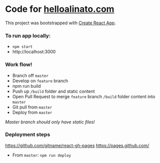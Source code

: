 # Code for [helloalinato.com](https://helloalinato.com)

This project was bootstrapped with [Create React App](https://github.com/facebookincubator/create-react-app).

### To run app locally:
- `npm start`
- http://localhost:3000

### Work flow!
- Branch off `master`
- Develop on `feature` branch
- npm run build
- Push up `/build` folder and static content
- Open Pull Request to merge `feature` branch `/build` folder content into `master`
- Git pull from `master`
- Deploy from `master`

*Master branch should only have static files!*

### Deployment steps
https://github.com/gitname/react-gh-pages
https://pages.github.com/

- From `master`: `npm run deploy`

